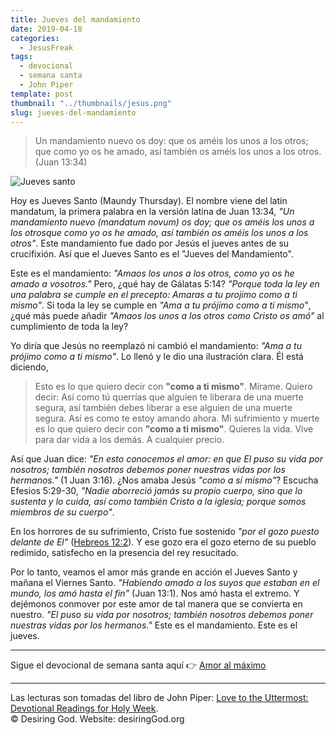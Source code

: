 ```yaml
---
title: Jueves del mandamiento
date: 2019-04-18
categories:
  - JesusFreak
tags:
  - devocional
  - semana santa
  - John Piper
template: post
thumbnail: "../thumbnails/jesus.png"
slug: jueves-del-mandamiento
---
```


> Un mandamiento nuevo os doy: que os améis los unos a los otros; que como yo os he amado, así también os améis los unos a los otros. (Juan 13:34)

![Jueves santo](https://i.imgur.com/MwRpV18.jpg)

Hoy es Jueves Santo (Maundy Thursday). El nombre viene del latín mandatum, la primera palabra en la versión latina de Juan 13:34, _"Un mandamiento nuevo (mandatum novum) os doy; que os améis los unos a los otrosque como yo os he amado, así también os améis los unos a los otros"_. Este mandamiento fue dado por Jesús el jueves antes de su crucifixión. Así que el Jueves Santo es el "Jueves del Mandamiento".

Este es el mandamiento: _"Amaos los unos a los otros, como yo os he amado a vosotros."_ Pero, ¿qué hay de Gálatas 5:14? _"Porque toda la ley en una palabra se cumple en el precepto: Amaras a tu projimo como a ti mismo"_. Si toda la ley se cumple en _"Ama a tu prójimo como a ti mismo"_, ¿qué más puede añadir _"Amaos los unos a los otros como Cristo os amó"_ al cumplimiento de toda la ley?

Yo diría que Jesús no reemplazó ni cambió el mandamiento: _"Ama a tu prójimo como a ti mismo"_. Lo llenó y le dio una ilustración clara. Él está diciendo,

> Esto es lo que quiero decir con **"como a ti mismo"**. Mírame. Quiero decir: Así como tú querrías que alguien te liberara de una muerte segura, así también debes liberar a ese alguien de una muerte segura. Así es como te estoy amando ahora. Mi sufrimiento y muerte es lo que quiero decir con **"como a ti mismo"**. Quieres la vida. Vive para dar vida a los demás. A cualquier precio.

Así que Juan dice: _"En esto conocemos el amor: en que El puso su vida por nosotros; también nosotros debemos poner nuestras vidas por los hermanos."_ (1 Juan 3:16). ¿Nos amaba Jesús _"como a sí mismo"_? Escucha Efesios 5:29-30, _"Nadie aborreció jamás su propio cuerpo, sino que lo sustenta y lo cuida, así como también Cristo a la iglesia; porque somos miembros de su cuerpo"_.

En los horrores de su sufrimiento, Cristo fue sostenido _"por el gozo puesto delante de El"_ ([Hebreos 12:2](https://www.biblegateway.com/passage/?search=Hebreos+12%3A2&version=LBLA)). Y ese gozo era el gozo eterno de su pueblo redimido, satisfecho en la presencia del rey resucitado.

Por lo tanto, veamos el amor más grande en acción el Jueves Santo y mañana el Viernes Santo. _"Habiendo amado a los suyos que estaban en el mundo, los amó hasta el fin"_ (Juan 13:1). Nos amó hasta el extremo. Y dejémonos conmover por este amor de tal manera que se convierta en nuestro. _"El puso su vida por nosotros; también nosotros debemos poner nuestras vidas por los hermanos."_ Este es el mandamiento. Este es el jueves.

---

Sigue el devocional de semana santa aquí 👉 [Amor al máximo](/amor-al-maximo)

---

Las lecturas son tomadas del libro de John Piper: [Love to the Uttermost: Devotional Readings for Holy Week](https://www.desiringgod.org/books/love-to-the-uttermost).<br>
© Desiring God. Website: desiringGod.org
